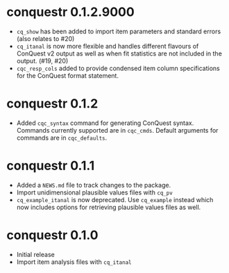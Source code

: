 # conquestr 0.1.2.9000

* `cq_show` has been added to import item parameters and standard errors (also
relates to #20)
* `cq_itanal` is now more flexible and handles different flavours of ConQuest v2 
output as well as when fit statistics are not included in the output. (#19, #20)
* `cqc_resp_cols` added to provide condensed item column specifications for the
ConQuest format statement.

# conquestr 0.1.2

* Added `cqc_syntax` command for generating ConQuest syntax.  Commands currently supported are in `cqc_cmds`. Default arguments for commands are in `cqc_defaults`.

# conquestr 0.1.1

* Added a `NEWS.md` file to track changes to the package.
* Import unidimensional plausible values files with `cq_pv`
* `cq_example_itanal` is now deprecated. Use `cq_example` instead which now includes options for retrieving plausible values files as well.

# conquestr 0.1.0

* Initial release
* Import item analysis files with `cq_itanal`
